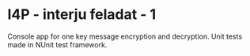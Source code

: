 # I4P - interju feladat - 1
Console app for one key message encryption and decryption.
Unit tests made in NUnit test framework.